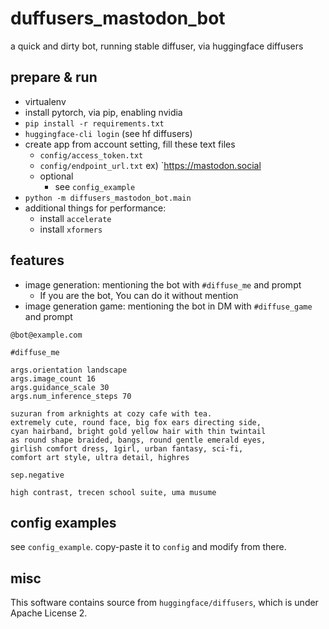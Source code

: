 # duffusers_mastodon_bot

a quick and dirty bot, running stable diffuser, via huggingface diffusers

## prepare & run

- virtualenv
- install pytorch, via pip, enabling nvidia
- `pip install -r requirements.txt`
- `huggingface-cli login` (see hf diffusers)
- create app from account setting, fill these text files
  - `config/access_token.txt`
  - `config/endpoint_url.txt` ex) `https://mastodon.social
  - optional
    - see `config_example`
- `python -m diffusers_mastodon_bot.main`
- additional things for performance:
  - install `accelerate`
  - install `xformers`

## features

- image generation: mentioning the bot with `#diffuse_me` and prompt
  - If you are the bot, You can do it without mention
- image generation game: mentioning the bot in DM with `#diffuse_game` and prompt

```text
@bot@example.com 

#diffuse_me 

args.orientation landscape
args.image_count 16
args.guidance_scale 30
args.num_inference_steps 70

suzuran from arknights at cozy cafe with tea.
extremely cute, round face, big fox ears directing side,
cyan hairband, bright gold yellow hair with thin twintail
as round shape braided, bangs, round gentle emerald eyes,
girlish comfort dress, 1girl, urban fantasy, sci-fi,
comfort art style, ultra detail, highres

sep.negative

high contrast, trecen school suite, uma musume
```

## config examples

see `config_example`. copy-paste it to `config` and modify from there.

## misc

This software contains source from `huggingface/diffusers`, which is under Apache License 2.
